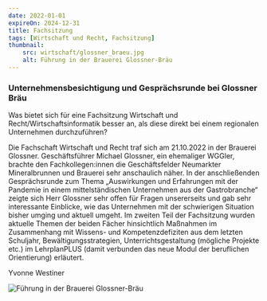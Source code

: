 ```yaml
---
date: 2022-01-01
expireOn: 2024-12-31
title: Fachsitzung
tags: [Wirtschaft und Recht, Fachsitzung]
thumbnail:
    src: wirtschaft/glossner_braeu.jpg
    alt: Führung in der Brauerei Glossner-Bräu
---
```


### Unternehmensbesichtigung und Gesprächsrunde bei Glossner Bräu

Was bietet sich für eine Fachsitzung Wirtschaft und Recht/Wirtschaftsinformatik besser an, als diese direkt bei einem regionalen Unternehmen durchzuführen?

Die Fachschaft Wirtschaft und Recht traf sich am 21.10.2022 in der Brauerei Glossner. Geschäftsführer Michael Glossner, ein ehemaliger WGGler, brachte den Fachkollegen:innen die Geschäftsfelder Neumarkter Mineralbrunnen und Brauerei sehr anschaulich näher. In der anschließenden Gesprächsrunde zum Thema „Auswirkungen und Erfahrungen mit der Pandemie in einem mittelständischen Unternehmen aus der Gastrobranche“ zeigte sich Herr Glossner sehr offen für Fragen unsererseits und gab sehr interessante Einblicke, wie das Unternehmen mit der schwierigen Situation bisher umging und aktuell umgeht. Im zweiten Teil der Fachsitzung wurden aktuelle Themen der beiden Fächer hinsichtlich Maßnahmen im Zusammenhang mit Wissens- und Kompetenzdefiziten aus dem letzten Schuljahr, Bewältigungsstrategien, Unterrichtsgestaltung (mögliche Projekte etc.) im LehrplanPLUS (damit verbunden das neue Modul der beruflichen Orientierung) erläutert.

Yvonne Westiner 

![Führung in der Brauerei Glossner-Bräu](/images/wirtschaft/glossner_braeu.jpg)